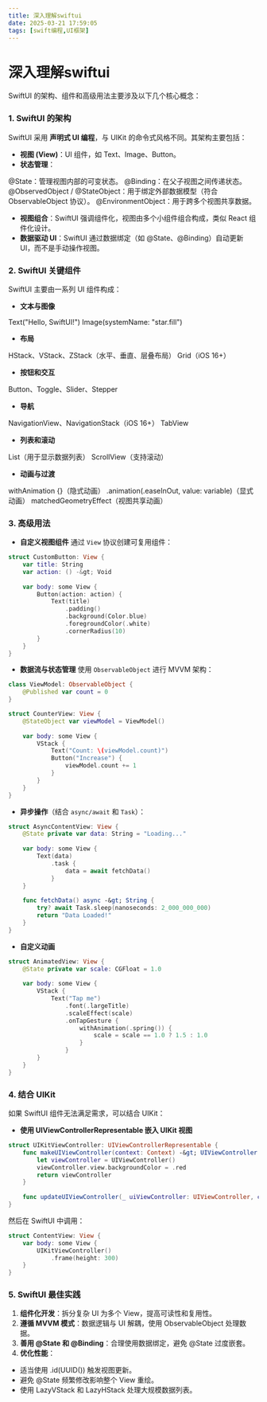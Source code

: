 ```yaml
---
title: 深入理解swiftui
date: 2025-03-21 17:59:05
tags: [swift编程,UI框架]
---
```




# 深入理解swiftui

SwiftUI 的架构、组件和高级用法主要涉及以下几个核心概念：


### **1. SwiftUI 的架构**


SwiftUI 采用 **声明式 UI 编程**，与 UIKit 的命令式风格不同。其架构主要包括：


- **视图 (View)**：UI 组件，如 Text、Image、Button。
- **状态管理**：

@State：管理视图内部的可变状态。
@Binding：在父子视图之间传递状态。
@ObservedObject / @StateObject：用于绑定外部数据模型（符合 ObservableObject 协议）。
@EnvironmentObject：用于跨多个视图共享数据。
- **视图组合**：SwiftUI 强调组件化，视图由多个小组件组合构成，类似 React 组件化设计。
- **数据驱动 UI**：SwiftUI 通过数据绑定（如 @State、@Binding）自动更新 UI，而不是手动操作视图。


### **2. SwiftUI 关键组件**


SwiftUI 主要由一系列 UI 组件构成：


- **文本与图像**

Text("Hello, SwiftUI!")
Image(systemName: "star.fill")
- **布局**

HStack、VStack、ZStack（水平、垂直、层叠布局）
Grid（iOS 16+）
- **按钮和交互**

Button、Toggle、Slider、Stepper
- **导航**

NavigationView、NavigationStack（iOS 16+）
TabView
- **列表和滚动**

List（用于显示数据列表）
ScrollView（支持滚动）
- **动画与过渡**

withAnimation {}（隐式动画）
.animation(.easeInOut, value: variable)（显式动画）
matchedGeometryEffect（视图共享动画）


### **3. 高级用法**


- **自定义视图组件**
通过 `View` 协议创建可复用组件：

```swift
struct CustomButton: View {
    var title: String
    var action: () -&gt; Void
    
    var body: some View {
        Button(action: action) {
            Text(title)
                .padding()
                .background(Color.blue)
                .foregroundColor(.white)
                .cornerRadius(10)
        }
    }
}
```
- **数据流与状态管理**
使用 `ObservableObject` 进行 MVVM 架构：

```swift
class ViewModel: ObservableObject {
    @Published var count = 0
}

struct CounterView: View {
    @StateObject var viewModel = ViewModel()
    
    var body: some View {
        VStack {
            Text("Count: \(viewModel.count)")
            Button("Increase") {
                viewModel.count += 1
            }
        }
    }
}
```
- **异步操作**（结合 `async/await` 和 `Task`）：

```swift
struct AsyncContentView: View {
    @State private var data: String = "Loading..."
    
    var body: some View {
        Text(data)
            .task {
                data = await fetchData()
            }
    }
    
    func fetchData() async -&gt; String {
        try? await Task.sleep(nanoseconds: 2_000_000_000)
        return "Data Loaded!"
    }
}
```
- **自定义动画**

```swift
struct AnimatedView: View {
    @State private var scale: CGFloat = 1.0
    
    var body: some View {
        VStack {
            Text("Tap me")
                .font(.largeTitle)
                .scaleEffect(scale)
                .onTapGesture {
                    withAnimation(.spring()) {
                        scale = scale == 1.0 ? 1.5 : 1.0
                    }
                }
        }
    }
}
```


### **4. 结合 UIKit**


如果 SwiftUI 组件无法满足需求，可以结合 UIKit：


- **使用 UIViewControllerRepresentable 嵌入 UIKit 视图**

```swift
struct UIKitViewController: UIViewControllerRepresentable {
    func makeUIViewController(context: Context) -&gt; UIViewController {
        let viewController = UIViewController()
        viewController.view.backgroundColor = .red
        return viewController
    }
    
    func updateUIViewController(_ uiViewController: UIViewController, context: Context) {}
}
```

然后在 SwiftUI 中调用：

```swift
struct ContentView: View {
    var body: some View {
        UIKitViewController()
            .frame(height: 300)
    }
}
```


### **5. SwiftUI 最佳实践**


1. **组件化开发**：拆分复杂 UI 为多个 View，提高可读性和复用性。
2. **遵循 MVVM 模式**：数据逻辑与 UI 解耦，使用 ObservableObject 处理数据。
3. **善用 @State 和 @Binding**：合理使用数据绑定，避免 @State 过度嵌套。
4. **优化性能**：

- 适当使用 .id(UUID()) 触发视图更新。
- 避免 @State 频繁修改影响整个 View 重绘。
- 使用 LazyVStack 和 LazyHStack 处理大规模数据列表。
